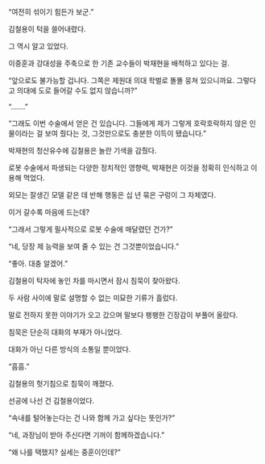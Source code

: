 “여전히 섞이기 힘든가 보군.”

김철용이 턱을 쓸어내렸다.

그 역시 알고 있었다.

이중훈과 강대성을 주축으로 한 기존 교수들이 박재현을 배척하고 있다는 걸.

“앞으로도 불가능할 겁니다. 그쪽은 제원대 의대 학벌로 똘똘 뭉쳐 있으니까요. 그렇다고 의대에 도로 들어갈 수도 없지 않습니까?”

“…….”

“그래도 이번 수술에서 얻은 건 있습니다. 그들에게 제가 그렇게 호락호락하지 않은 인물이라는 걸 보여 줬다는 것, 그것만으로도 충분한 이득이 됐습니다.”

박재현의 청산유수에 김철용은 놀란 기색을 감췄다.

로봇 수술에서 파생되는 다양한 정치적인 영향력, 박재현은 이것을 정확히 인식하고 이용해 먹었다.

외모는 잘생긴 모델 같은 데 반해 행동은 십 년 묶은 구렁이 그 자체였다.

이거 갈수록 마음에 드는데?

“그래서 그렇게 필사적으로 로봇 수술에 매달렸던 건가?”

“네, 당장 제 능력을 보여 줄 수 있는 건 그것뿐이었습니다.”

“좋아. 대충 알겠어.”

김철용이 탁자에 놓인 차를 마시면서 잠시 침묵이 찾아왔다.

두 사람 사이에 말로 설명할 수 없는 미묘한 기류가 흘렀다.

말로 전하지 못한 이야기가 오고 갔으며 말보다 팽팽한 긴장감이 부풀어 올랐다.

침묵은 단순히 대화의 부재가 아니었다.

대화가 아닌 다른 방식의 소통일 뿐이었다.

“흠흠.”

김철용의 헛기침으로 침묵이 깨졌다.

선공에 나선 건 김철용이었다.

“속내를 털어놓는다는 건 나와 함께 가고 싶다는 뜻인가?”

“네, 과장님이 받아 주신다면 기꺼이 함께하겠습니다.”

“왜 나를 택했지? 실세는 중훈이인데?”
